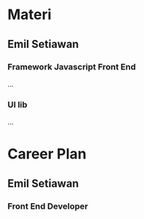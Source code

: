 # Materi
## Emil Setiawan
### Framework Javascript Front End
...
### UI lib
...
# Career Plan
## Emil Setiawan
### Front End Developer